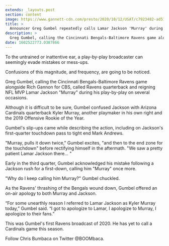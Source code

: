 ```yaml
--- 
extends: _layouts.post 
section: content 
image: https://www.gannett-cdn.com/presto/2020/10/12/USAT/c7923482-ad51-4a4b-967a-d2f838671e45-Greg_Gumbel_2_.JPG?crop=809,455,x292,y881&width=809&height=455&format=pjpg&auto=webp 
title: > 
  Announcer Greg Gumbel repeatedly calls Lamar Jackson 'Murray' during NFL on CBS broadcast 
description: > 
  Greg Gumbel, calling the Cincinnati Bengals-Baltimore Ravens game alongside Rich Gannon for CBS, called Ravens quarterback and reigning NFL MVP Lamar Jackson "Murray" during his play-by-play on several occasions."We saw a pretty patient Lamar Jackson there... "Early in the third quarter, Gumbel acknowledged his mistake following a Jackson rush for a first-down, calling him "Murray" once more.As the Ravens' thrashing of the Bengals wound down, Gumbel offered an on-air apology to both Murray and Jackson.“For some unearthly reason I referred to Lamar Jackson as Kyler Murray today,” Gumbel said.“I got to apologize to Lamar, I apologize to Murray, I apologize to their fans.”This was Gumbel's first Ravens broadcast of 2020. 
date: 1602522773.0387866 
--- 
```

To the untrained or inattentive ear, a play-by-play broadcaster can seemingly evade mistakes or mess-ups.

Confusions of this magnitude, and frequency, are going to be noticed.

Greg Gumbel, calling the Cincinnati Bengals-Baltimore Ravens game alongside Rich Gannon for CBS, called Ravens quarterback and reigning NFL MVP Lamar Jackson "Murray" during his play-by-play on several occasions.

Although it is difficult to be sure, Gumbel confused Jackson with Arizona Cardinals quarterback Kyler Murray, another playmaker in his own right and the 2019 Offensive Rookie of the Year.

Gumbel's slip-ups came while describing the action, including on Jackson's first-quarter touchdown pass to tight end Mark Andrews.

"Murray, pulls it down twice," Gumbel excites, "and then to the end zone for the touchdown" before rectifying himself in the aftermath. "We saw a pretty patient Lamar Jackson there... "

Early in the third quarter, Gumbel acknowledged his mistake following a Jackson rush for a first-down, calling him "Murray" once more.

"Why do I keep calling him Murray?" Gumbel chuckled.

As the Ravens' thrashing of the Bengals wound down, Gumbel offered an on-air apology to both Murray and Jackson.

“For some unearthly reason I referred to Lamar Jackson as Kyler Murray today,” Gumbel said. “I got to apologize to Lamar, I apologize to Murray, I apologize to their fans.”

This was Gumbel's first Ravens broadcast of 2020. He has yet to call a Cardinals game this season.

Follow Chris Bumbaca on Twitter @BOOMbaca.